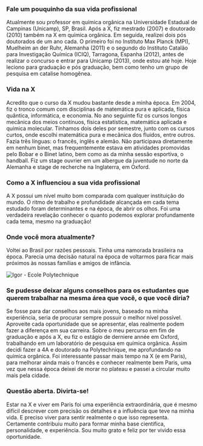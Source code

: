 ### Fale um pouquinho da sua vida profissional

Atualmente sou professor em química orgânica na Universidade Estadual de Campinas (Unicamp), SP, Brasil. Após a X, fiz mestrado (2007) e doutorado (2010) também na X em química orgânica. Em seguida, realizei dois pós doutorados de um ano cada. O primeiro foi no Instituto Max Planck (MPI), Muelheim an der Ruhr, Alemanha (2011) e o segundo do Instituto Catalão para Investigação Química (ICIQ), Tarragona, Espanha (2012), antes de realizar o concurso e entrar para Unicamp (2013), onde estou até hoje. Hoje leciono para graduação e pós graduação, bem como tenho um grupo de pesquisa em catalise homogênea.

### Vida na X

Acredito que o curso da X mudou bastante desde a minha época. Em 2004, fiz o tronco comum com disciplinas de matemática pura e aplicada, física quântica, informática, e economia. No ano seguinte fiz os cursos longos mecânica dos meios contínuos, física estatística, matemática aplicada e química molecular. Tínhamos dois deles por semestre, junto com os cursos curtos, onde escolhi matemática pura e mecânica dos fluidos, entre outros. Fazia três línguas: o francês, inglês e alemão. Não participava diretamente em nenhum binet, mas frequentemente estava em atividades promovidas pelo Bobar e o Binet latino, bem como as da minha sessão esportiva, o handball. Fiz um stage ouvrier em um albergue da juventude no norte da Alemanha e stage de recherche na Inglaterra, em Oxford.

### Como a X influenciou a sua vida profissional

A X possui um nível muito bom comparada com qualquer instituição do mundo. O ritmo de trabalho e profundidade alcançada em cada tema estudado foram determinantes e na época, de abrir os olhos. Foi uma verdadeira revelação conhecer o quanto podemos explorar profundamente cada tema, mesmo na graduação!

### Onde você mora atualmente?

Voltei ao Brasil por razões pessoais. Tinha uma namorada brasileira na época. Parecia uma decisão natural na época de voltarmos para ficar mais próximos às nossas famílias e amigos de infância.

![Igor - Ecole Polytechnique](igor.jpg)

### Se pudesse deixar alguns conselhos para os estudantes que querem trabalhar na mesma área que você, o que você diria?

Se fosse para dar conselhos aos mais jovens, baseado na minha experiência, seria de procurar sempre possuir o melhor nível possível. Aproveite cada oportunidade que se apresentar, elas realmente podem fazer a diferença em sua carreira. Sobre o meu percurso em fim de graduação e após a X, eu fiz o estágio de derniere année em Oxford, trabalhando em um laboratório de pesquisa em química orgânica. Assim decidi fazer a 4A e doutorado na Polytechnique, me aprofundando na química orgânica. Foi interessante passar mais tempo na X (e em Paris), para melhorar ainda mais o francês e conhecer realmente bem Paris, uma vez que nessa época deixei de morar no plateau e passei a circular muito mais pela cidade.
	
### Questão aberta. Divirta-se!

Estar na X e viver em Paris foi uma experiência extraordinária, que é mesmo difícil descrever com precisão os detalhes e a influência que teve na minha vida. E preciso viver para sentir realmente o que isso representa. Certamente contribuiu muito para formar minha base cientifica, personalidade, e experiência. Sou muito grato e feliz por ter vivido essa oportunidade.